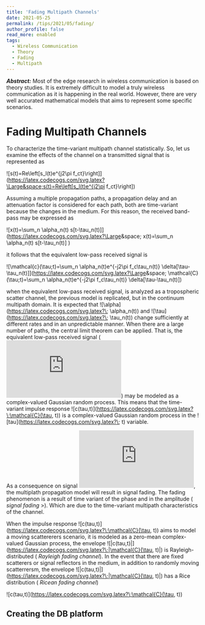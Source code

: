 ```yaml
---
title: 'Fading Multipath Channels'
date: 2021-05-25
permalink: /tips/2021/05/fading/
author_profile: false
read_more: enabled
tags:
  - Wireless Communication
  - Theory
  - Fading
  - Multipath
---
```


***Abstract:*** Most of the edge research in wireless communication is based on theory studies. It is extremely difficult to model a truly wireless communication as it is happening in the real world. However, there are very well accurated mathematical models that aims to represent some specific scenarios. 

Fading Multipath Channels
=======

To characterize the time-variant multipath channel statistically. So, let us examine the effects of the channel on a transmitted signal that is represented as


![s(t)=Re\left[s_l(t)e^{j2\pi f_ct}\right]](https://latex.codecogs.com/svg.latex?\Large&space;s(t)=Re\left[s_l(t)e^{j2\pi f_ct}\right]) 

Assuming a multiple propagation paths, a propagation delay and an attenuation factor is considered for each path, both are time-variant because the changes in the medium. For this reason, the received band-pass may be expressed as

![x(t)=\sum_n \alpha_n(t) s[t-\tau_n(t)]](https://latex.codecogs.com/svg.latex?\Large&space; x(t)=\sum_n \alpha_n(t) s[t-\tau_n(t)] )

it follows that the equivalent low-pass received signal is 

![\mathcal{c}(\tau;t)=\sum_n \alpha_n(t)e^{-j2\pi f_c\tau_n(t)} \delta[\tau-\tau_n(t)]](https://latex.codecogs.com/svg.latex?\Large&space; \mathcal{C}(\tau;t)=\sum_n \alpha_n(t)e^{-j2\pi f_c\tau_n(t)} \delta[\tau-\tau_n(t)])

when the equivalent low-pass received signal, is analyzed as a tropospheric scatter channel, the previous model is replicated, but in the continuum multipath domain. It is expected  that ![\alpha](https://latex.codecogs.com/svg.latex?\; \alpha_n(t)) and ![\tau](https://latex.codecogs.com/svg.latex?\; \tau_n(t)) change sufficiently at different rates and in an unpredictable manner. When there are a large number of paths, the central limit theorem can be applied. That is, the equivalent low-pass received signal (![r_l(t)](https://latex.codecogs.com/svg.latex?\;r_l(t))) may be modeled as a complex-valued Gaussian random process. This means that the time-variant impulse response ![c(tau,t)](https://latex.codecogs.com/svg.latex?\;\mathcal{C}(\tau, t)) is a complex-valued Gaussian random process in the ![tau](https://latex.codecogs.com/svg.latex?\; t) variable.

As a consequence on signal ![r_l(t)](https://latex.codecogs.com/svg.latex?\;r_l(t)), the multiplath propagation model will result in signal fading. The fading phenomenon is a result of time variant of the phase and in the amplitude (<em> signal fading </em>>). Which are due to the time-variant multipath characteristics of the channel.

When the impulse response ![c(tau,t)](https://latex.codecogs.com/svg.latex?\;\mathcal{C}(\tau, t)) aims to model  a moving scattererers scenario, it is modeled as a zero-mean complex-valued Gaussian process, the envelope ![|c(tau,t)|](https://latex.codecogs.com/svg.latex?\;|\mathcal{C}(\tau, t)|) is Rayleigh-distributed (<em> Rayleigh fading channel</em>). In the event that there are fixed scatterers or signal reflectors in the medium, in addition to randomly moving scatterrersm, the envelope ![|c(tau,t)|](https://latex.codecogs.com/svg.latex?\;|\mathcal{C}(\tau, t)|) has a Rice distribution (<em> Ricean fading channel</em>)


![c(tau,t)](https://latex.codecogs.com/svg.latex?\;\mathcal{C}(\tau, t))

Creating the DB platform 
-------
